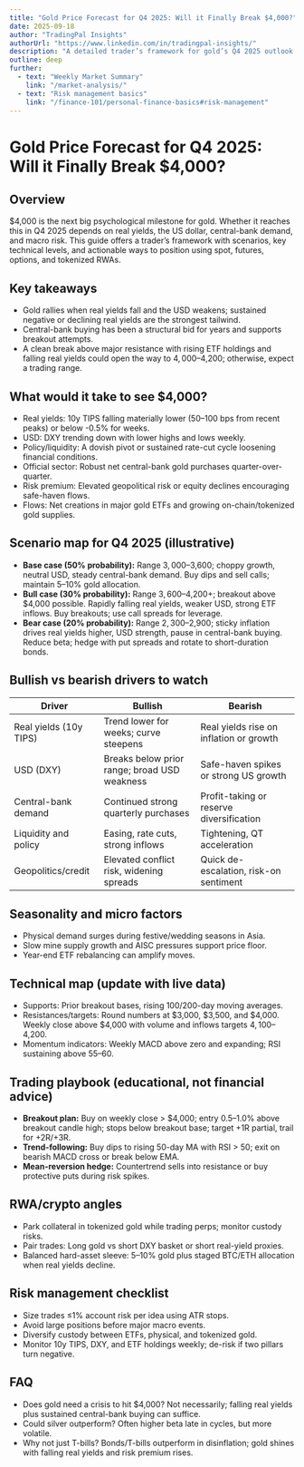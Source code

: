 ```yaml
---
title: "Gold Price Forecast for Q4 2025: Will it Finally Break $4,000?"
date: 2025-09-18
author: "TradingPal Insights"
authorUrl: "https://www.linkedin.com/in/tradingpal-insights/"
description: "A detailed trader’s framework for gold’s Q4 2025 outlook covering key scenarios, technical levels, drivers, and practical positioning strategies across spot, futures, options, and tokenized RWAs."
outline: deep
further:
  - text: "Weekly Market Summary"
    link: "/market-analysis/"
  - text: "Risk management basics"
    link: "/finance-101/personal-finance-basics#risk-management"
---
```


# Gold Price Forecast for Q4 2025: Will it Finally Break $4,000?

## Overview
$4,000 is the next big psychological milestone for gold. Whether it reaches this in Q4 2025 depends on real yields, the US dollar, central-bank demand, and macro risk. This guide offers a trader’s framework with scenarios, key technical levels, and actionable ways to position using spot, futures, options, and tokenized RWAs.

## Key takeaways
- Gold rallies when real yields fall and the USD weakens; sustained negative or declining real yields are the strongest tailwind.
- Central-bank buying has been a structural bid for years and supports breakout attempts.
- A clean break above major resistance with rising ETF holdings and falling real yields could open the way to $4,000–$4,200; otherwise, expect a trading range.

## What would it take to see $4,000?
- Real yields: 10y TIPS falling materially lower (50–100 bps from recent peaks) or below -0.5% for weeks.
- USD: DXY trending down with lower highs and lows weekly.
- Policy/liquidity: A dovish pivot or sustained rate-cut cycle loosening financial conditions.
- Official sector: Robust net central-bank gold purchases quarter-over-quarter.
- Risk premium: Elevated geopolitical risk or equity declines encouraging safe-haven flows.
- Flows: Net creations in major gold ETFs and growing on-chain/tokenized gold supplies.

## Scenario map for Q4 2025 (illustrative)
- **Base case (50% probability):** Range $3,000–$3,600; choppy growth, neutral USD, steady central-bank demand. Buy dips and sell calls; maintain 5–10% gold allocation.
- **Bull case (30% probability):** Range $3,600–$4,200+; breakout above $4,000 possible. Rapidly falling real yields, weaker USD, strong ETF inflows. Buy breakouts; use call spreads for leverage.
- **Bear case (20% probability):** Range $2,300–$2,900; sticky inflation drives real yields higher, USD strength, pause in central-bank buying. Reduce beta; hedge with put spreads and rotate to short-duration bonds.

## Bullish vs bearish drivers to watch
| Driver                 | Bullish                                     | Bearish                                 |
|------------------------|---------------------------------------------|----------------------------------------|
| Real yields (10y TIPS) | Trend lower for weeks; curve steepens       | Real yields rise on inflation or growth|
| USD (DXY)              | Breaks below prior range; broad USD weakness| Safe-haven spikes or strong US growth |
| Central-bank demand    | Continued strong quarterly purchases         | Profit-taking or reserve diversification|
| Liquidity and policy   | Easing, rate cuts, strong inflows            | Tightening, QT acceleration            |
| Geopolitics/credit    | Elevated conflict risk, widening spreads     | Quick de-escalation, risk-on sentiment |

## Seasonality and micro factors
- Physical demand surges during festive/wedding seasons in Asia.
- Slow mine supply growth and AISC pressures support price floor.
- Year-end ETF rebalancing can amplify moves.

## Technical map (update with live data)
- Supports: Prior breakout bases, rising 100/200-day moving averages.
- Resistances/targets: Round numbers at $3,000, $3,500, and $4,000. Weekly close above $4,000 with volume and inflows targets $4,100–$4,200.
- Momentum indicators: Weekly MACD above zero and expanding; RSI sustaining above 55–60.

## Trading playbook (educational, not financial advice)
- **Breakout plan:** Buy on weekly close > $4,000; entry 0.5–1.0% above breakout candle high; stops below breakout base; target +1R partial, trail for +2R/+3R.
- **Trend-following:** Buy dips to rising 50-day MA with RSI > 50; exit on bearish MACD cross or break below EMA.
- **Mean-reversion hedge:** Countertrend sells into resistance or buy protective puts during risk spikes.

## RWA/crypto angles
- Park collateral in tokenized gold while trading perps; monitor custody risks.
- Pair trades: Long gold vs short DXY basket or short real-yield proxies.
- Balanced hard-asset sleeve: 5–10% gold plus staged BTC/ETH allocation when real yields decline.

## Risk management checklist
- Size trades ≤1% account risk per idea using ATR stops.
- Avoid large positions before major macro events.
- Diversify custody between ETFs, physical, and tokenized gold.
- Monitor 10y TIPS, DXY, and ETF holdings weekly; de-risk if two pillars turn negative.

## FAQ
- Does gold need a crisis to hit $4,000? Not necessarily; falling real yields plus sustained central-bank buying can suffice.
- Could silver outperform? Often higher beta late in cycles, but more volatile.
- Why not just T-bills? Bonds/T-bills outperform in disinflation; gold shines with falling real yields and risk premium rises.
